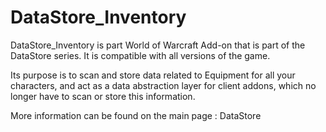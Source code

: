 # DataStore_Inventory

DataStore_Inventory is part World of Warcraft Add-on that is part of the DataStore series.
It is compatible with all versions of the game.

Its purpose is to scan and store data related to Equipment for all your characters, and act as a data abstraction layer for client addons, which no longer have to scan or store this information.

More information can be found on the main page : DataStore
